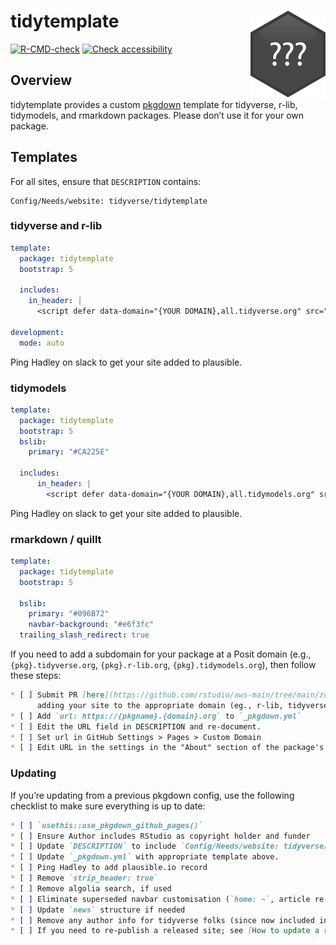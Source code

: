 
<!-- README.md is generated from README.Rmd. Please edit that file -->

# tidytemplate <img src="man/figures/logo.png" align="right" />

<!-- badges: start -->

[![R-CMD-check](https://github.com/tidyverse/tidytemplate/workflows/R-CMD-check/badge.svg)](https://github.com/tidyverse/tidytemplate/actions)
[![Check
accessibility](https://img.shields.io/badge/check-accessibility-orange.svg)](http://wave.webaim.org/report#/http://tidytemplate.tidyverse.org)
<!-- badges: end -->

## Overview

tidytemplate provides a custom [pkgdown](https://pkgdown.r-lib.org)
template for tidyverse, r-lib, tidymodels, and rmarkdown packages.
Please don’t use it for your own package.

## Templates

For all sites, ensure that `DESCRIPTION` contains:

    Config/Needs/website: tidyverse/tidytemplate

### tidyverse and r-lib

``` yaml
template:
  package: tidytemplate
  bootstrap: 5
  
  includes:
    in_header: |
      <script defer data-domain="{YOUR DOMAIN},all.tidyverse.org" src="https://plausible.io/js/plausible.js"></script>
      
development:
  mode: auto
```

Ping Hadley on slack to get your site added to plausible.

### tidymodels

``` yaml
template:
  package: tidytemplate
  bootstrap: 5
  bslib:
    primary: "#CA225E"

  includes:
      in_header: |
        <script defer data-domain="{YOUR DOMAIN},all.tidymodels.org" src="https://plausible.io/js/plausible.js"></script>  
```

Ping Hadley on slack to get your site added to plausible.

### rmarkdown / quillt

``` yaml
template:
  package: tidytemplate
  bootstrap: 5
  
  bslib:
    primary: "#096B72"
    navbar-background: "#e6f3fc"
  trailing_slash_redirect: true
```

If you need to add a subdomain for your package at a Posit domain (e.g.,
`{pkg}.tidyverse.org`, `{pkg}.r-lib.org`, `{pkg}.tidymodels.org`), then
follow these steps:

``` md
* [ ] Submit PR [here](https://github.com/rstudio/aws-main/tree/main/zones) \\
      adding your site to the appropriate domain (eg., r-lib, tidyverse, tidymodels)
* [ ] Add `url: https://{pkgname}.{domain}.org` to `_pkgdown.yml`
* [ ] Edit the URL field in DESCRIPTION and re-document.
* [ ] Set url in GitHub Settings > Pages > Custom Domain
* [ ] Edit URL in the settings in the "About" section of the package's GitHub page
```

### Updating

If you’re updating from a previous pkgdown config, use the following
checklist to make sure everything is up to date:

``` md
* [ ] `usethis::use_pkgdown_github_pages()`
* [ ] Ensure Author includes RStudio as copyright holder and funder
* [ ] Update `DESCRIPTION` to include `Config/Needs/website: tidyverse/tidytemplate`
* [ ] Update `_pkgdown.yml` with appropriate template above.
* [ ] Ping Hadley to add plausible.io record
* [ ] Remove `strip_header: true`
* [ ] Remove algolia search, if used
* [ ] Eliminate superseded navbar customisation (`home: ~`, article re-ordering)
* [ ] Update `news` structure if needed
* [ ] Remove any author info for tidyverse folks (since now included in template)
* [ ] If you need to re-publish a released site; see [How to update a released site](https://pkgdown.r-lib.org/dev/articles/how-to-update-released-site.html)
```

